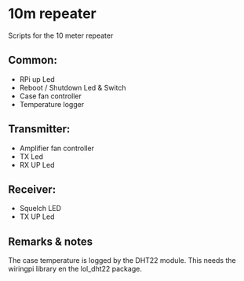 # 10m repeater

Scripts for the 10 meter repeater

## Common:
- RPi up Led
- Reboot / Shutdown Led & Switch
- Case fan controller
- Temperature logger

## Transmitter:
- Amplifier fan controller
- TX Led
- RX UP Led

## Receiver:
- Squelch LED
- TX UP Led

## Remarks & notes
The case temperature is logged by the DHT22 module. This needs the wiringpi library en the lol_dht22 package.
